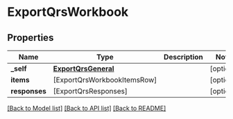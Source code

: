# ExportQrsWorkbook

## Properties
Name | Type | Description | Notes
------------ | ------------- | ------------- | -------------
**_self** | [**ExportQrsGeneral**](ExportQrsGeneral.md) |  | [optional] 
**items** | [ExportQrsWorkbookItemsRow] |  | [optional] 
**responses** | [ExportQrsResponses] |  | [optional] 

[[Back to Model list]](../README.md#documentation-for-models) [[Back to API list]](../README.md#documentation-for-api-endpoints) [[Back to README]](../README.md)


